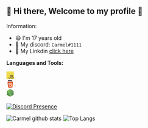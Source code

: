 ## 👋 Hi there, Welcome to my profile 👋

Information:

- 😄 I'm 17 years old
- 📨 My discord: `Carmel#1111`
- 🤖 My Linkdin [click here](https://www.linkedin.com/in/carmel-kalfa-961524234/) 

**Languages and Tools:**

<code><a target="_blank" rel="noopener noreferrer" href="https://raw.githubusercontent.com/github/explore/80688e429a7d4ef2fca1e82350fe8e3517d3494d/topics/javascript/javascript.png"><img height="20" src="https://raw.githubusercontent.com/github/explore/80688e429a7d4ef2fca1e82350fe8e3517d3494d/topics/javascript/javascript.png" style="max-width:100%;"></a>
</code>
<code><a target="_blank" rel="noopener noreferrer" href="https://raw.githubusercontent.com/github/explore/80688e429a7d4ef2fca1e82350fe8e3517d3494d/topics/html/html.png"><img height="20" src="https://raw.githubusercontent.com/github/explore/80688e429a7d4ef2fca1e82350fe8e3517d3494d/topics/html/html.png" style="max-width:100%;"></a>
</code>
<code><a target="_blank" rel="noopener noreferrer" href="https://raw.githubusercontent.com/github/explore/80688e429a7d4ef2fca1e82350fe8e3517d3494d/topics/nodejs/nodejs.png"><img height="20" src="https://raw.githubusercontent.com/github/explore/80688e429a7d4ef2fca1e82350fe8e3517d3494d/topics/nodejs/nodejs.png" style="max-width:100%;"></a>
</code>

[![Discord Presence](https://lanyard.cnrad.dev/api/756424816516530247?hideStatus=true)](https://discord.com/users/756424816516530247)

![Carmel github stats](https://github-readme-stats.vercel.app/api?username=CarmmelKalfa&show_icons=true&theme=tokyonight)
![Top Langs](https://github-readme-stats.vercel.app/api/top-langs/?username=CarmelKalfa&layout=compact&theme=tokyonight)

